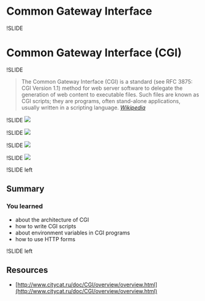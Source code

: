 # Common Gateway Interface

!SLIDE
# Common Gateway Interface (CGI)

!SLIDE
>The Common Gateway Interface (CGI) is a standard (see RFC 3875: CGI Version 1.1) method for web server software to delegate the generation of web content to executable files. Such files are known as CGI scripts; they are programs, often stand-alone applications, usually written in a scripting language.
[*Wikipedia*](http://en.wikipedia.org/wiki/Common_Gateway_Interface)

!SLIDE
![](images/webProg/cgi1.png)

!SLIDE
![](images/webProg/cgi2.png)

!SLIDE
![](images/webProg/cgi3.png)

!SLIDE
![](images/webProg/cgi4.png)

!SLIDE left
## Summary
### You learned
* about the architecture of CGI  
* how to write CGI scripts
* about environment variables in CGI programs
* how to use HTTP forms

!SLIDE left
## Resources
* [http://www.citycat.ru/doc/CGI/overview/overview.html](http://www.citycat.ru/doc/CGI/overview/overview.html)



